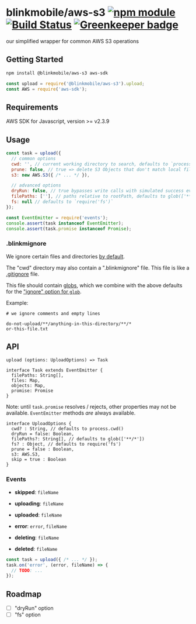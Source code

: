 # blinkmobile/aws-s3 [![npm module](https://img.shields.io/npm/v/@blinkmobile/aws-s3.svg)](https://www.npmjs.com/package/@blinkmobile/aws-s3) [![Build Status](https://travis-ci.org/blinkmobile/aws-s3.js.svg?branch=master)](https://travis-ci.org/blinkmobile/aws-s3.js) [![Greenkeeper badge](https://badges.greenkeeper.io/blinkmobile/aws-s3.js.svg)](https://greenkeeper.io/)

our simplified wrapper for common AWS S3 operations

## Getting Started

```sh
npm install @blinkmobile/aws-s3 aws-sdk
```

```js
const upload = require('@blinkmobile/aws-s3').upload;
const AWS = require('aws-sdk');
```


## Requirements

AWS SDK for Javascript, version >= v2.3.9


## Usage

```js
const task = upload({
  // common options
  cwd: '', // current working directory to search, defaults to `process.cwd()`
  prune: false, // true => delete S3 Objects that don't match local files
  s3: new AWS.S3({ /* ... */ }),

  // advanced options
  dryRun: false, // true bypasses write calls with simulated success events
  filePaths: [''], // paths relative to rootPath, defaults to glob(['**/*'])
  fs: null // defaults to `require('fs')`
});

const EventEmitter = require('events');
console.assert(task instanceof EventEmitter);
console.assert(task.promise instanceof Promise);
```


### .blinkmignore

We ignore certain files and directories [by default](https://github.com/novemberborn/ignore-by-default).

The "cwd" directory may also contain a ".blinkmignore" file.
This file is like a [.gitignore](https://git-scm.com/docs/gitignore) file.

This file should contain [globs](https://www.npmjs.com/package/glob#glob-primer),
which we combine with the above defaults for the ["ignore" option for `glob`](https://www.npmjs.com/package/glob#options).

Example:

```
# we ignore comments and empty lines

do-not-upload/**/anything-in-this-directory/**/*
or-this-file.txt
```


## API

```
upload (options: UploadOptions) => Task
```

```
interface Task extends EventEmitter {
  filePaths: String[],
  files: Map,
  objects: Map,
  promise: Promise
}
```

Note: until `task.promise` resolves / rejects, other properties may not be available. `EventEmitter` methods _are_ always available.

```
interface UploadOptions {
  cwd? : String, // defaults to process.cwd()
  dryRun = false: Boolean,
  filePaths?: String[], // defaults to glob(['**/*'])
  fs? : Object, // defaults to require('fs')
  prune = false : Boolean,
  s3: AWS.S3,
  skip = true : Boolean
}
```


### Events

- **skipped**: `fileName`

- **uploading**: `fileName`

- **uploaded**: `fileName`

- **error**: `error`, `fileName`

- **deleting**: `fileName`

- **deleted**: `fileName`

```js
const task = upload({ /* ... */ });
task.on('error', (error, fileName) => {
  // TODO: ...
});
```


## Roadmap

- [ ] "dryRun" option
- [ ] "fs" option
